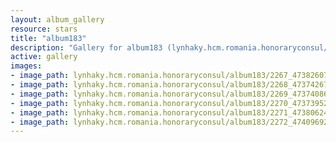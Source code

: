 ```yaml
---
layout: album_gallery
resource: stars
title: "album183"
description: "Gallery for album183 (lynhaky.hcm.romania.honoraryconsul/album183)"
active: gallery
images:
- image_path: lynhaky.hcm.romania.honoraryconsul/album183/2267_473826077_1148860696597889_5204649151616889674_n.jpg
- image_path: lynhaky.hcm.romania.honoraryconsul/album183/2268_473742673_1148860673264558_6237119440400731460_n.jpg
- image_path: lynhaky.hcm.romania.honoraryconsul/album183/2269_473740867_1148860699931222_7097298027946377876_n.jpg
- image_path: lynhaky.hcm.romania.honoraryconsul/album183/2270_473739524_1148860689931223_3681859076832065885_n.jpg
- image_path: lynhaky.hcm.romania.honoraryconsul/album183/2271_473806242_1148860846597874_4636529812642646152_n.jpg
- image_path: lynhaky.hcm.romania.honoraryconsul/album183/2272_474096927_1148860529931239_5540812289749717834_n.jpg
---
```

